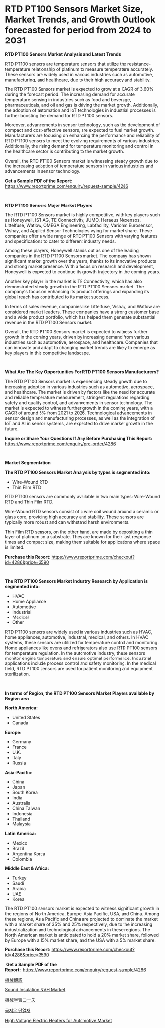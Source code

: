 <p><h1>RTD PT100 Sensors Market Size, Market Trends, and Growth Outlook forecasted for period from 2024 to 2031</h1></p><p><strong>RTD PT100 Sensors Market Analysis and Latest Trends</strong></p>
<p><p>RTD PT100 sensors are temperature sensors that utilize the resistance-temperature relationship of platinum to measure temperature accurately. These sensors are widely used in various industries such as automotive, manufacturing, and healthcare, due to their high accuracy and stability.</p><p>The RTD PT100 Sensors market is expected to grow at a CAGR of 3.60% during the forecast period. The increasing demand for accurate temperature sensing in industries such as food and beverage, pharmaceuticals, and oil and gas is driving the market growth. Additionally, the adoption of automation and IoT technologies in industrial processes is further boosting the demand for RTD PT100 sensors.</p><p>Moreover, advancements in sensor technology, such as the development of compact and cost-effective sensors, are expected to fuel market growth. Manufacturers are focusing on enhancing the performance and reliability of RTD PT100 sensors to meet the evolving requirements of various industries. Additionally, the rising demand for temperature monitoring and control in the healthcare sector is contributing to the market growth.</p><p>Overall, the RTD PT100 Sensors market is witnessing steady growth due to the increasing adoption of temperature sensors in various industries and advancements in sensor technology.</p></p>
<p><strong>Get a Sample PDF of the Report:&nbsp;</strong> <a href="https://www.reportprime.com/enquiry/request-sample/4286">https://www.reportprime.com/enquiry/request-sample/4286</a></p>
<p>&nbsp;</p>
<p><strong>RTD PT100 Sensors Major Market Players</strong></p>
<p><p>The RTD PT100 Sensors market is highly competitive, with key players such as Honeywell, IST AG, TE Connectivity, JUMO, Heraeus Nexensos, Littelfuse, Watlow, OMEGA Engineering, Labfacility, Variohm Eurosensor, Vishay, and Applied Sensor Technologies vying for market share. These companies offer a wide range of RTD PT100 Sensors with varying features and specifications to cater to different industry needs.</p><p>Among these players, Honeywell stands out as one of the leading companies in the RTD PT100 Sensors market. The company has shown significant market growth over the years, thanks to its innovative products and strong market presence. With a focus on research and development, Honeywell is expected to continue its growth trajectory in the coming years.</p><p>Another key player in the market is TE Connectivity, which has also demonstrated steady growth in the RTD PT100 Sensors market. The company's focus on enhancing its product offerings and expanding its global reach has contributed to its market success.</p><p>In terms of sales revenue, companies like Littelfuse, Vishay, and Watlow are considered market leaders. These companies have a strong customer base and a wide product portfolio, which has helped them generate substantial revenue in the RTD PT100 Sensors market.</p><p>Overall, the RTD PT100 Sensors market is expected to witness further growth in the coming years, driven by increasing demand from various industries such as automotive, aerospace, and healthcare. Companies that can innovate and adapt to changing market trends are likely to emerge as key players in this competitive landscape.</p></p>
<p>&nbsp;</p>
<p><strong>What Are The Key Opportunities For RTD PT100 Sensors Manufacturers?</strong></p>
<p><p>The RTD PT100 Sensors market is experiencing steady growth due to increasing adoption in various industries such as automotive, aerospace, and healthcare. The market is driven by factors like the need for accurate and reliable temperature measurement, stringent regulations regarding safety and quality control, and advancements in sensor technology. The market is expected to witness further growth in the coming years, with a CAGR of around 5% from 2021 to 2026. Technological advancements in sensor design and manufacturing processes, as well as the integration of IoT and AI in sensor systems, are expected to drive market growth in the future.</p></p>
<p><strong>Inquire or Share Your Questions If Any Before Purchasing This Report:</strong> <a href="https://www.reportprime.com/enquiry/pre-order/4286">https://www.reportprime.com/enquiry/pre-order/4286</a></p>
<p>&nbsp;</p>
<p><strong>Market Segmentation</strong></p>
<p><strong>The RTD PT100 Sensors Market Analysis by types is segmented into:</strong></p>
<p><ul><li>Wire-Wound RTD</li><li>Thin Film RTD</li></ul></p>
<p><p>RTD PT100 sensors are commonly available in two main types: Wire-Wound RTD and Thin Film RTD. </p><p>Wire-Wound RTD sensors consist of a wire coil wound around a ceramic or glass core, providing high accuracy and stability. These sensors are typically more robust and can withstand harsh environments.</p><p>Thin Film RTD sensors, on the other hand, are made by depositing a thin layer of platinum on a substrate. They are known for their fast response times and compact size, making them suitable for applications where space is limited.</p></p>
<p><strong>Purchase this Report:&nbsp;</strong><a href="https://www.reportprime.com/checkout?id=4286&price=3590">https://www.reportprime.com/checkout?id=4286&price=3590</a></p>
<p>&nbsp;</p>
<p><strong>The RTD PT100 Sensors Market Industry Research by Application is segmented into:</strong></p>
<p><ul><li>HVAC</li><li>Home Appliance</li><li>Automotive</li><li>Industrial</li><li>Medical</li><li>Other</li></ul></p>
<p><p>RTD PT100 sensors are widely used in various industries such as HVAC, home appliances, automotive, industrial, medical, and others. In HVAC systems, these sensors are utilized for temperature control and monitoring. Home appliances like ovens and refrigerators also use RTD PT100 sensors for temperature regulation. In the automotive industry, these sensors monitor engine temperature and ensure optimal performance. Industrial applications include process control and safety monitoring. In the medical field, RTD PT100 sensors are used for patient monitoring and equipment sterilization.</p></p>
<p>&nbsp;</p>
<p><strong>In terms of Region, the RTD PT100 Sensors Market Players available by Region are:</strong></p>
<p>
    <p> <strong> North America: </strong>
        <ul>
            <li>United States</li>
            <li>Canada</li>
        </ul>
        </p> 
    <p> <strong> Europe: </strong>
        <ul>
            <li>Germany</li>
            <li>France</li>
            <li>U.K.</li>
            <li>Italy</li>
            <li>Russia</li>
        </ul>
        </p> 
    <p> <strong> Asia-Pacific: </strong>
        <ul>
            <li>China</li>
            <li>Japan</li>
            <li>South Korea</li>
            <li>India</li>
            <li>Australia</li>
            <li>China Taiwan</li>
            <li>Indonesia</li>
            <li>Thailand</li>
            <li>Malaysia</li>
        </ul>
        </p> 
    <p> <strong> Latin America: </strong>
        <ul>
            <li>Mexico</li>
            <li>Brazil</li>
            <li>Argentina Korea</li>
            <li>Colombia</li>
        </ul>
        </p> 
    <p> <strong> Middle East & Africa: </strong>
        <ul>
            <li>Turkey</li>
            <li>Saudi</li>
            <li>Arabia</li>
            <li>UAE</li>
            <li>Korea</li>
        </ul>
    </p>
    </p>
<p><p>The RTD PT100 sensors market is expected to witness significant growth in the regions of North America, Europe, Asia Pacific, USA, and China. Among these regions, Asia Pacific and China are projected to dominate the market with a market share of 35% and 25% respectively, due to the increasing industrialization and technological advancements in these regions. The North American market is anticipated to hold a 20% market share, followed by Europe with a 15% market share, and the USA with a 5% market share.</p></p>
<p><strong>Purchase this Report: </strong><a href="https://www.reportprime.com/checkout?id=4286&price=3590">https://www.reportprime.com/checkout?id=4286&price=3590</a></p>
<p>&nbsp;<strong>Get a Sample PDF of the Report:&nbsp;&nbsp;</strong><a href="https://www.reportprime.com/enquiry/request-sample/4286">https://www.reportprime.com/enquiry/request-sample/4286</a></p>
<p><strong></strong></p>
<p><p><a href="https://github.com/mathieurico66/Market-Research-Report-List-1/blob/main/430933615087.md">機械翻訳</a></p><p><a href="https://issuu.com/reportprime-2/docs/sound-insulation-nvh-market-size-2030.pptx">Sound Insulation NVH Market</a></p><p><a href="https://github.com/ycmtqqhvk3273/Market-Research-Report-List-1/blob/main/163503415086.md">機械学習コース</a></p><p><a href="https://github.com/ZacharyScthmitt4465/Market-Research-Report-List-1/blob/main/960534314002.md">극저온 단열재</a></p><p><a href="https://issuu.com/reportprime-2/docs/high-voltage-electric-heaters-for-automotive-marke">High Voltage Electric Heaters for Automotive Market</a></p></p>